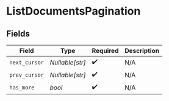 # ListDocumentsPagination


## Fields

| Field              | Type               | Required           | Description        |
| ------------------ | ------------------ | ------------------ | ------------------ |
| `next_cursor`      | *Nullable[str]*    | :heavy_check_mark: | N/A                |
| `prev_cursor`      | *Nullable[str]*    | :heavy_check_mark: | N/A                |
| `has_more`         | *bool*             | :heavy_check_mark: | N/A                |